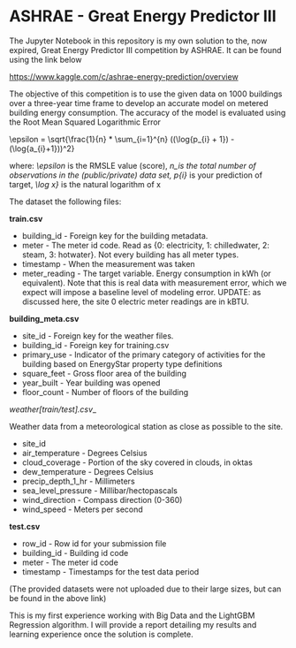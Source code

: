 # ASHRAE - Great Energy Predictor III

The Jupyter Notebook in this repository is my own solution to the, now expired, Great Energy Predictor III competition by ASHRAE. It can be found using the link below

https://www.kaggle.com/c/ashrae-energy-prediction/overview


The objective of this competition is to use the given data on 1000 buildings over a three-year time frame to develop an accurate model on metered building energy consumption. The accuracy of the model is evaluated using the Root Mean Squared Logarithmic Error 

\epsilon = \sqrt{\frac{1}{n} * \sum_{i=1}^{n} ((\log{p_{i} + 1}) - (\log{a_{i}+1}))^2}

where:
_\epsilon_ is the RMSLE value (score),
_n_is the total number of observations in the (public/private) data set,
_p_{i}_ is your prediction of target,
_\log x}_ is the natural logarithm of x

The dataset the following files:

__train.csv__
* building_id - Foreign key for the building metadata.
* meter - The meter id code. Read as {0: electricity, 1: chilledwater, 2: steam, 3: hotwater}. Not every building has all meter types.
* timestamp - When the measurement was taken
* meter_reading - The target variable. Energy consumption in kWh (or equivalent). Note that this is real data with measurement error, which we expect will impose a baseline level of modeling error. UPDATE: as discussed here, the site 0 electric meter readings are in kBTU.


__building_meta.csv__

* site_id - Foreign key for the weather files.
* building_id - Foreign key for training.csv
* primary_use - Indicator of the primary category of activities for the building based on EnergyStar property type definitions
* square_feet - Gross floor area of the building
* year_built - Year building was opened
* floor_count - Number of floors of the building

__weather_[train/test].csv__

Weather data from a meteorological station as close as possible to the site.

* site_id
* air_temperature - Degrees Celsius
* cloud_coverage - Portion of the sky covered in clouds, in oktas
* dew_temperature - Degrees Celsius
* precip_depth_1_hr - Millimeters
* sea_level_pressure - Millibar/hectopascals
* wind_direction - Compass direction (0-360)
* wind_speed - Meters per second

__test.csv__

* row_id - Row id for your submission file
* building_id - Building id code
* meter - The meter id code
* timestamp - Timestamps for the test data period


(The provided datasets were not uploaded due to their large sizes, but can be found in the above link)

This is my first experience working with Big Data and the LightGBM Regression algorithm. I will provide a report detailing my results and learning experience once the solution is complete. 






